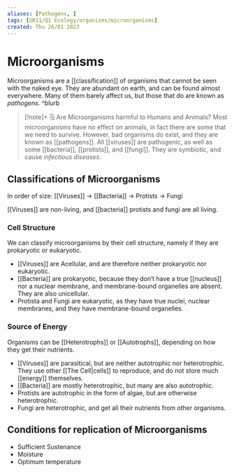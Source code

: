 ```yaml
---
aliases: [Pathogens, ]
tags: [GR11/Q1 Ecology/organisms/microorganisms]
created: Thu 26/01 2023
---
```

# Microorganisms
Microorganisms are a [[classification]] of organisms that cannot be seen with the naked eye. They are abundant on earth, and can be found almost everywhere. Many of them barely affect us, but those that do are known as *pathogens*. ^blurb

> [!note]+ :spiral_notepad: Are Microorganisms harmful to Humans and Animals?
> Most microorganisms have no effect on animals, in fact there are some that we need to survive. However, bad organisms do exist, and they are known as [[pathogens]]. All [[viruses]] are pathogenic, as well as some [[bacteria]], [[protists]], and [[fungi]]. They are symbiotic, and cause *infectious diseases*.

## Classifications of Microorganisms
In order of size:
[[Viruses]] → [[Bacteria]] → Protists → Fungi 

[[Viruses]] are non-living, and [[bacteria]] protists and fungi are all living. 

### Cell Structure
We can classify microorganisms by their cell structure, namely if they are prokaryotic or eukaryotic. 
- [[Viruses]] are Acellular, and are therefore neither prokaryotic nor eukaryotic. 
- [[Bacteria]] are prokaryotic, because they don’t have a true [[nucleus]] nor a nuclear membrane, and membrane-bound organelles are absent. They are also unicellular. 
- Protista and Fungi are eukaryotic, as they have true nuclei, nuclear membranes, and they have membrane-bound organelles. 

### Source of Energy
Organisms can be [[Heterotrophs]] or [[Autotrophs]], depending on how they get their nutrients. 

- [[Viruses]] are parasitical, but are neither autotrophic nor heterotrophic. They use other [[The Cell|cells]] to reproduce, and do not store much [[energy]] themselves. 
- [[Bacteria]] are mostly heterotrophic, but many are also autotrophic. 
- Protists are autotrophic in the form of algae, but are otherwise heterotrophic.
- Fungi are heterotrophic, and get all their nutrients from other organisms. 

## Conditions for replication of Microorganisms
- Sufficient Sustenance
- Moisture
- Optimum temperature

